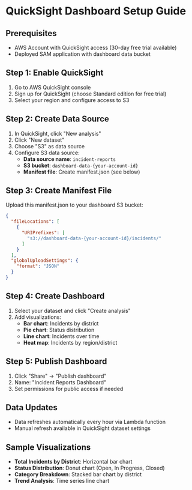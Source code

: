 # QuickSight Dashboard Setup Guide

## Prerequisites
- AWS Account with QuickSight access (30-day free trial available)
- Deployed SAM application with dashboard data bucket

## Step 1: Enable QuickSight
1. Go to AWS QuickSight console
2. Sign up for QuickSight (choose Standard edition for free trial)
3. Select your region and configure access to S3

## Step 2: Create Data Source
1. In QuickSight, click "New analysis"
2. Click "New dataset"
3. Choose "S3" as data source
4. Configure S3 data source:
   - **Data source name**: `incident-reports`
   - **S3 bucket**: `dashboard-data-{your-account-id}`
   - **Manifest file**: Create manifest.json (see below)

## Step 3: Create Manifest File
Upload this manifest.json to your dashboard S3 bucket:

```json
{
  "fileLocations": [
    {
      "URIPrefixes": [
        "s3://dashboard-data-{your-account-id}/incidents/"
      ]
    }
  ],
  "globalUploadSettings": {
    "format": "JSON"
  }
}
```

## Step 4: Create Dashboard
1. Select your dataset and click "Create analysis"
2. Add visualizations:
   - **Bar chart**: Incidents by district
   - **Pie chart**: Status distribution
   - **Line chart**: Incidents over time
   - **Heat map**: Incidents by region/district

## Step 5: Publish Dashboard
1. Click "Share" → "Publish dashboard"
2. Name: "Incident Reports Dashboard"
3. Set permissions for public access if needed

## Data Updates
- Data refreshes automatically every hour via Lambda function
- Manual refresh available in QuickSight dataset settings

## Sample Visualizations
- **Total Incidents by District**: Horizontal bar chart
- **Status Distribution**: Donut chart (Open, In Progress, Closed)
- **Category Breakdown**: Stacked bar chart by district
- **Trend Analysis**: Time series line chart